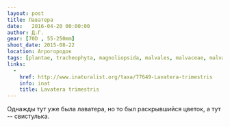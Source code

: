 ```yaml
---
layout: post
title: Лаватера
date:   2016-04-20 00:00:00
author: Д.Г.
gear: [70D , 55-250mm]
shoot_date: 2015-08-22
location: Агрогородок
tags: [plantae, tracheophyta, magnoliopsida, malvales, malvaceae, malva, malva trimestris]
links:
  -
    href: http://www.inaturalist.org/taxa/77649-Lavatera-trimestris
    info: inat
    title: Lavatera trimestris
---
```


Однажды тут уже была лаватера, но то был раскрывшийся цветок, а тут -- свистулька.
